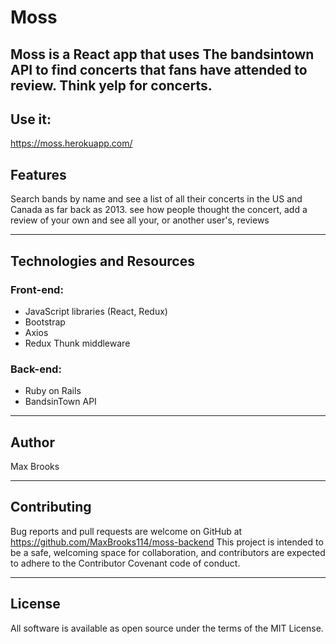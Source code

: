 # Moss

Moss is a React app that uses The bandsintown API to find concerts that fans have attended to review. Think yelp for concerts.
---
## Use it:
https://moss.herokuapp.com/

## Features

Search bands by name and see a list of all their concerts in the US and Canada as far back as 2013.
see how people thought the concert, add a review of your own and see all your, or another user's, reviews

---

## Technologies and Resources
### Front-end:
  * JavaScript libraries (React, Redux)
  * Bootstrap
  * Axios
  * Redux Thunk middleware

### Back-end:
  * Ruby on Rails
  * BandsinTown API

---
## Author
Max Brooks

---
## Contributing
Bug reports and pull requests are welcome on GitHub at https://github.com/MaxBrooks114/moss-backend This project is intended to be a safe, welcoming space for collaboration, and contributors are expected to adhere to the Contributor Covenant code of conduct.

---
## License
All software is available as open source under the terms of the MIT License.
